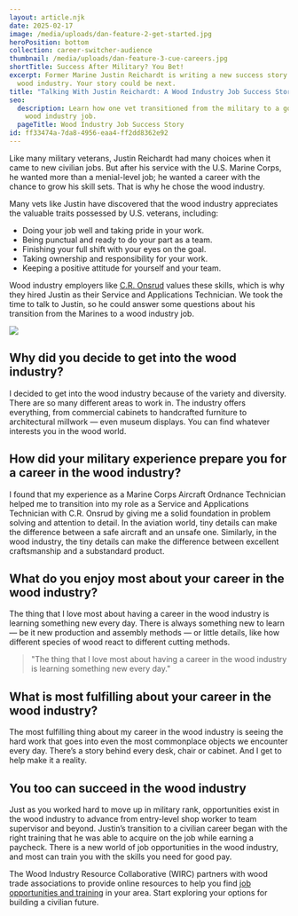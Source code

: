 ```yaml
---
layout: article.njk
date: 2025-02-17
image: /media/uploads/dan-feature-2-get-started.jpg
heroPosition: bottom
collection: career-switcher-audience
thumbnail: /media/uploads/dan-feature-3-cue-careers.jpg
shortTitle: Success After Military? You Bet!
excerpt: Former Marine Justin Reichardt is writing a new success story in the
  wood industry. Your story could be next.
title: "Talking With Justin Reichardt: A Wood Industry Job Success Story"
seo:
  description: Learn how one vet transitioned from the military to a good-paying
    wood industry job.
  pageTitle: Wood Industry Job Success Story
id: ff33474a-7da8-4956-eaa4-ff2dd8362e92
---
```

Like many military veterans, Justin Reichardt had many choices when it came to new civilian jobs. But after his service with the U.S. Marine Corps, he wanted more than a menial-level job; he wanted a career with the chance to grow his skill sets. That is why he chose the wood industry.

Many vets like Justin have discovered that the wood industry appreciates the valuable traits possessed by U.S. veterans, including:

* Doing your job well and taking pride in your work.
* Being punctual and ready to do your part as a team.
* Finishing your full shift with your eyes on the goal.
* Taking ownership and responsibility for your work.
* Keeping a positive attitude for yourself and your team.

Wood industry employers like [C.R. Onsrud](https://www.cronsrud.com/) values these skills, which is why they hired Justin as their Service and Applications Technician. We took the time to talk to Justin, so he could answer some questions about his transition from the Marines to a wood industry job.

![](/media/uploads/Justin-Reichardt.jpg)

## Why did you decide to get into the wood industry?

I decided to get into the wood industry because of the variety and diversity. There are so many different areas to work in. The industry offers everything, from commercial cabinets to handcrafted furniture to architectural millwork — even museum displays. You can find whatever interests you in the wood world.

## How did your military experience prepare you for a career in the wood industry?

I found that my experience as a Marine Corps Aircraft Ordnance Technician helped me to transition into my role as a Service and Applications Technician with C.R. Onsrud by giving me a solid foundation in problem solving and attention to detail. In the aviation world, tiny details can make the difference between a safe aircraft and an unsafe one. Similarly, in the wood industry, the tiny details can make the difference between excellent craftsmanship and a substandard product.

## What do you enjoy most about your career in the wood industry?

The thing that I love most about having a career in the wood industry is learning something new every day. There is always something new to learn — be it new production and assembly methods — or little details, like how different species of wood react to different cutting methods.

> "The thing that I love most about having a career in the wood industry is learning something new every day."

## What is most fulfilling about your career in the wood industry?

The most fulfilling thing about my career in the wood industry is seeing the hard work that goes into even the most commonplace objects we encounter every day. There’s a story behind every desk, chair or cabinet. And I get to help make it a reality.

## You too can succeed in the wood industry

Just as you worked hard to move up in military rank, opportunities exist in the wood industry to advance from entry-level shop worker to team supervisor and beyond. Justin’s transition to a civilian career began with the right training that he was able to acquire on the job while earning a paycheck. There is a new world of job opportunities in the wood industry, and most can train you with the skills you need for good pay.

The Wood Industry Resource Collaborative (WIRC) partners with wood trade associations to provide online resources to help you find [job opportunities and training](https://youwood.com/get-started/) in your area. Start exploring your options for building a civilian future.